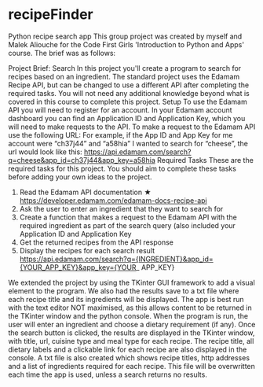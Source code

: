 # recipeFinder
Python recipe search app
This group project was created by myself and Malek Aliouche for the Code First Girls 'Introduction to Python and Apps' course. The brief was as follows:

Project Brief: Search
In this project you'll create a program to search for recipes based on an ingredient. The standard project uses the Edamam Recipe API, but can be changed to use a different API after completing the required tasks.
You will not need any additional knowledge beyond what is covered in this course to complete this project.
Setup
To use the Edamam API you will need to register for an account. In your Edamam account dashboard you can find an Application ID and Application Key, which you will need to make requests to the API.
To make a request to the Edamam API use the following URL:
For example, if the App ID and App Key for me account were “ch37j44” and “a58hia” I wanted to search for “cheese”, the url would look like this:
https://api.edamam.com/search?q=cheese&app_id=ch37j44&app_key=a58hia
Required Tasks
These are the required tasks for this project. You should aim to complete these tasks before adding your own ideas to the project.
1. Read the Edamam API documentation ★ https://developer.edamam.com/edamam-docs-recipe-api
2. Ask the user to enter an ingredient that they want to search for
3. Create a function that makes a request to the Edamam API with the required ingredient as
part of the search query (also included your Application ID and Application Key
4. Get the returned recipes from the API response
5. Display the recipes for each search result
     https://api.edamam.com/search?q={INGREDIENT}&app_id={YOUR_APP_KEY}&app_key={YOUR_ APP_KEY}
 
 
 We extended the project by using the TKinter GUI framework to add a visual element to the program. We also had the results save to a txt file where each recipe title and its ingredients will be displayed.
 The app is best run with the text editor NOT maximised, as this allows content to be returned in the TKinter window and the python console. 
 When the program is run, the user will enter an ingredient and choose a dietary requirement (if any). Once the search button is clicked, the results are displayed in the TKinter window, with title, url, cuisine type and meal type for each recipe. The recipe title, all dietary labels and a clickable link for each recipe are also displayed in the console. A txt file is also created which shows recipe titles, http addresses and a list of ingredients required for each recipe. This file will be overwritten each time the app is used, unless a search returns no results.
